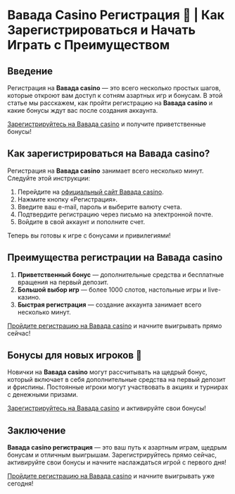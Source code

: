 # Вавада Casino Регистрация 🎰 | Как Зарегистрироваться и Начать Играть с Преимуществом

## Введение

Регистрация на **Вавада casino** — это всего несколько простых шагов, которые откроют вам доступ к сотням азартных игр и бонусам. В этой статье мы расскажем, как пройти регистрацию на **Вавада casino** и какие бонусы ждут вас после создания аккаунта.

[Зарегистрируйтесь на Вавада casino](https://vavadapartner.pro/?promo=ea5c9275-6854-4505-94fc-95ab18221945-linkb2) и получите приветственные бонусы!

## Как зарегистрироваться на Вавада casino?

Регистрация на **Вавада casino** занимает всего несколько минут. Следуйте этой инструкции:

1. Перейдите на [официальный сайт Вавада casino](https://vavadapartner.pro/?promo=ea5c9275-6854-4505-94fc-95ab18221945-linkb2).
2. Нажмите кнопку «Регистрация».
3. Введите ваш e-mail, пароль и выберите валюту счета.
4. Подтвердите регистрацию через письмо на электронной почте.
5. Войдите в свой аккаунт и пополните счет.

Теперь вы готовы к игре с бонусами и привилегиями!

## Преимущества регистрации на Вавада casino

1. **Приветственный бонус** — дополнительные средства и бесплатные вращения на первый депозит.
2. **Большой выбор игр** — более 1000 слотов, настольные игры и live-казино.
3. **Быстрая регистрация** — создание аккаунта занимает всего несколько минут.

[Пройдите регистрацию на Вавада casino](https://vavadapartner.pro/?promo=ea5c9275-6854-4505-94fc-95ab18221945-linkb2) и начните выигрывать прямо сейчас!

## Бонусы для новых игроков 🎁

Новички на **Вавада casino** могут рассчитывать на щедрый бонус, который включает в себя дополнительные средства на первый депозит и фриспины. Постоянные игроки могут участвовать в акциях и турнирах с денежными призами.

[Зарегистрируйтесь на Вавада casino](https://vavadapartner.pro/?promo=ea5c9275-6854-4505-94fc-95ab18221945-linkb2) и активируйте свои бонусы!

## Заключение

**Вавада casino регистрация** — это ваш путь к азартным играм, щедрым бонусам и отличным выигрышам. Зарегистрируйтесь прямо сейчас, активируйте свои бонусы и начните наслаждаться игрой с первого дня!

[Пройдите регистрацию на Вавада casino](https://vavadapartner.pro/?promo=ea5c9275-6854-4505-94fc-95ab18221945-linkb2) и начните выигрывать уже сегодня!
